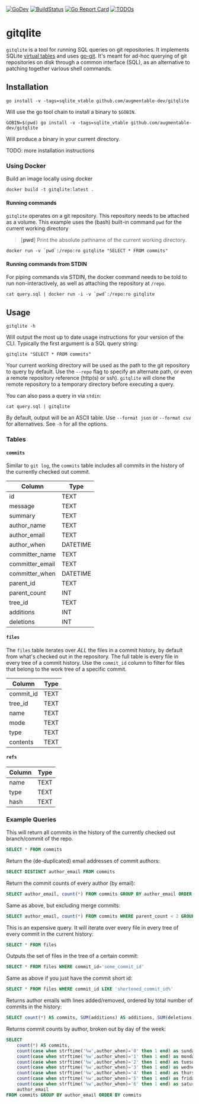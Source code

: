 [![GoDev](https://img.shields.io/static/v1?label=godev&message=reference&color=00add8)](https://pkg.go.dev/github.com/augmentable-dev/gitqlite)
[![BuildStatus](https://github.com/augmentable-dev/gitqlite/workflows/tests/badge.svg)](https://github.com/augmentable-dev/gitqlite/actions?workflow=tests)
[![Go Report Card](https://goreportcard.com/badge/github.com/augmentable-dev/gitqlite)](https://goreportcard.com/report/github.com/augmentable-dev/gitqlite)
[![TODOs](https://badgen.net/https/api.tickgit.com/badgen/github.com/augmentable-dev/gitqlite)](https://www.tickgit.com/browse?repo=github.com/augmentable-dev/gitqlite)


# gitqlite

`gitqlite` is a tool for running SQL queries on git repositories.
It implements SQLite [virtual tables](https://www.sqlite.org/vtab.html) and uses [go-git](https://github.com/go-git/go-git).
It's meant for ad-hoc querying of git repositories on disk through a common interface (SQL), as an alternative to patching together various shell commands.

## Installation

```
go install -v -tags=sqlite_vtable github.com/augmentable-dev/gitqlite
```

Will use the go tool chain to install a binary to `$GOBIN`.

```
GOBIN=$(pwd) go install -v -tags=sqlite_vtable github.com/augmentable-dev/gitqlite
```

Will produce a binary in your current directory.

TODO: more installation instructions

### Using Docker

Build an image locally using docker

```
docker build -t gitqlite:latest .
```

#### Running commands

`gitqlite` operates on a git repository. This repository needs to be attached as a volume. This example uses the (bash) built-in command `pwd` for the current working directory

> [**pwd**] Print the absolute pathname of the current working directory.

```
docker run -v `pwd`:/repo:ro gitqlite "SELECT * FROM commits"
```

#### Running commands from STDIN

For piping commands via STDIN, the docker command needs to be told to run non-interactively, as well as attaching the repository at `/repo`.

```
cat query.sql | docker run -i -v `pwd`:/repo:ro gitqlite
```

## Usage

```
gitqlite -h
```

Will output the most up to date usage instructions for your version of the CLI.
Typically the first argument is a SQL query string:

```
gitqlite "SELECT * FROM commits"
```

Your current working directory will be used as the path to the git repository to query by default.
Use the `--repo` flag to specify an alternate path, or even a remote repository reference (http(s) or ssh).
`gitqlite` will clone the remote repository to a temporary directory before executing a query.

You can also pass a query in via `stdin`:

```
cat query.sql | gitqlite
```

By default, output will be an ASCII table.
Use `--format json` or `--format csv` for alternatives.
See `-h` for all the options.

### Tables

#### `commits`

Similar to `git log`, the `commits` table includes all commits in the history of the currently checked out commit.

| Column          | Type     |
|-----------------|----------|
| id              | TEXT     |
| message         | TEXT     |
| summary         | TEXT     |
| author_name     | TEXT     |
| author_email    | TEXT     |
| author_when     | DATETIME |
| committer_name  | TEXT     |
| committer_email | TEXT     |
| committer_when  | DATETIME |
| parent_id       | TEXT     |
| parent_count    | INT      |
| tree_id         | TEXT     |
| additions       | INT      |
| deletions       | INT      |

#### `files`

The `files` table iterates over _ALL_ the files in a commit history, by default from what's checked out in the repository.
The full table is every file in every tree of a commit history.
Use the `commit_id` column to filter for files that belong to the work tree of a specific commit.

| Column    | Type |
|-----------|------|
| commit_id | TEXT |
| tree_id   | TEXT |
| name      | TEXT |
| mode      | TEXT |
| type      | TEXT |
| contents  | TEXT |

#### `refs`

| Column | Type |
|--------|------|
| name   | TEXT |
| type   | TEXT |
| hash   | TEXT |

### Example Queries

This will return all commits in the history of the currently checked out branch/commit of the repo.
```sql
SELECT * FROM commits
```

Return the (de-duplicated) email addresses of commit authors:
```sql
SELECT DISTINCT author_email FROM commits
```

Return the commit counts of every author (by email):
```sql
SELECT author_email, count(*) FROM commits GROUP BY author_email ORDER BY count(*) DESC
```

Same as above, but excluding merge commits:
```sql
SELECT author_email, count(*) FROM commits WHERE parent_count < 2 GROUP BY author_email ORDER BY count(*) DESC
```

This is an expensive query.
It will iterate over every file in every tree of every commit in the current history:
```sql
SELECT * FROM files
```


Outputs the set of files in the tree of a certain commit:
```sql
SELECT * FROM files WHERE commit_id='some_commit_id'
```


Same as above if you just have the commit short id:
```sql
SELECT * FROM files WHERE commit_id LIKE 'shortened_commit_id%'
```


Returns author emails with lines added/removed, ordered by total number of commits in the history:
```sql
SELECT count(*) AS commits, SUM(additions) AS additions, SUM(deletions) AS  deletions, author_email FROM commits GROUP BY author_email ORDER BY commits
```



Returns commit counts by author, broken out by day of the week:

```sql
SELECT
    count(*) AS commits,
    count(case when strftime('%w',author_when)='0' then 1 end) as sunday,
    count(case when strftime('%w',author_when)='1' then 1 end) as monday,
    count(case when strftime('%w',author_when)='2' then 1 end) as tuesday,
    count(case when strftime('%w',author_when)='3' then 1 end) as wednesday,
    count(case when strftime('%w',author_when)='4' then 1 end) as thursday,
    count(case when strftime('%w',author_when)='5' then 1 end) as friday,
    count(case when strftime('%w',author_when)='6' then 1 end) as saturday,
    author_email
FROM commits GROUP BY author_email ORDER BY commits
```
